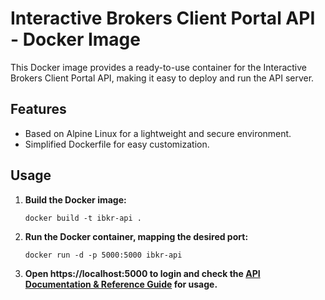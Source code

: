 # Interactive Brokers Client Portal API - Docker Image

This Docker image provides a ready-to-use container for the Interactive Brokers Client Portal API, making it easy to deploy and run the API server.

## Features

- Based on Alpine Linux for a lightweight and secure environment.
- Simplified Dockerfile for easy customization.

## Usage

1. **Build the Docker image:**

   ```shell
   docker build -t ibkr-api .
   
2. **Run the Docker container, mapping the desired port:**
   ```shell
   docker run -d -p 5000:5000 ibkr-api

3. **Open https://localhost:5000 to login and check the [API Documentation & Reference Guide](https://interactivebrokers.github.io/cpwebapi/) for usage.**
